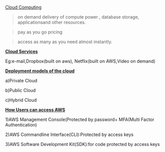 
<ins> Cloud Computing</ins>

>on demand delivery of compute power , database storage, applicationsand other resources.

>pay as you go pricing

>access as many as you need almost instantly.

<ins>**Cloud Services**</ins>

Eg:e-mail,Dropbox(built on aws), 
Netflix(built  on AWS,Video on demand)


<ins>**Deployment models of the cloud**</ins>

a)Private Cloud

b)Public Cloud

c)Hybrid Cloud


<ins>**How Users  can access AWS**</ins>

1)AWS Management Console(Protected by password+ MFA(Multi Factor Authentication)

2)AWS Commandline Interface(CLI):Protected by access keys

3)AWS Software Development Kit(SDK):for code protected by access keys
